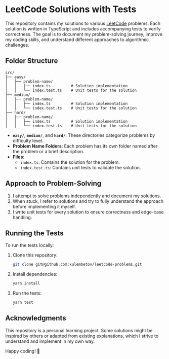 # LeetCode Solutions with Tests

This repository contains my solutions to various [LeetCode](https://leetcode.com/) problems. Each solution is written in TypeScript and includes accompanying tests to verify correctness. The goal is to document my problem-solving journey, improve my coding skills, and understand different approaches to algorithmic challenges.

## Folder Structure

```
src/
├── easy/
│   ├── problem-name/
│   │   ├── index.ts         # Solution implementation
│   │   └── index.test.ts    # Unit tests for the solution
├── medium/
│   ├── problem-name/
│   │   ├── index.ts         # Solution implementation
│   │   └── index.test.ts    # Unit tests for the solution
├── hard/
│   ├── problem-name/
│   │   ├── index.ts         # Solution implementation
│   │   └── index.test.ts    # Unit tests for the solution
```

- **`easy/`**, **`medium/`**, and **`hard/`**: These directories categorize problems by difficulty level.
- **Problem Name Folders**: Each problem has its own folder named after the problem or a brief description.
- **Files**:
  - `index.ts`: Contains the solution for the problem.
  - `index.test.ts`: Contains unit tests to validate the solution.

## Approach to Problem-Solving

1. I attempt to solve problems independently and document my solutions.
2. When stuck, I refer to solutions and try to fully understand the approach before implementing it myself.
3. I write unit tests for every solution to ensure correctness and edge-case handling.

## Running the Tests

To run the tests locally:

1. Clone this repository:
   ```bash
   git clone git@github.com:kulembetov/leetcode-problems.git
   ```
2. Install dependencies:
   ```bash
   yarn install
   ```
3. Run the tests:
   ```bash
   yarn test
   ```

## Acknowledgments

This repository is a personal learning project. Some solutions might be inspired by others or adapted from existing explanations, which I strive to understand and implement in my own way.

Happy coding! 🚀
